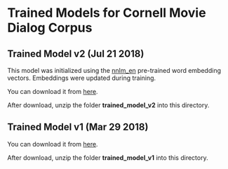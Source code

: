 # Trained Models for Cornell Movie Dialog Corpus

## Trained Model v2 (Jul 21 2018)
This model was initialized using the [nnlm_en](../../embeddings/nnlm_en/README.md) pre-trained word embedding vectors. Embeddings were updated during training.

You can download it from [here](https://drive.google.com/file/d/1y1b1vXeSti5lpBACNdYlo8HbVJDUO3ir/view?usp=sharing).

After download, unzip the folder **trained_model_v2** into this directory.

## Trained Model v1 (Mar 29 2018)
You can download it from [here](https://drive.google.com/file/d/1Ig-sgdka5QpgE-b9g4ZQqnGGCrE-2f4p/view?usp=sharing).

After download, unzip the folder **trained_model_v1** into this directory.